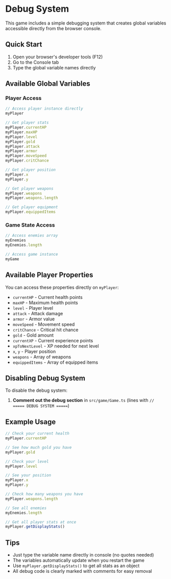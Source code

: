 # Debug System

This game includes a simple debugging system that creates global variables accessible directly from the browser console.

## Quick Start

1. Open your browser's developer tools (F12)
2. Go to the Console tab
3. Type the global variable names directly

## Available Global Variables

### Player Access
```javascript
// Access player instance directly
myPlayer

// Get player stats
myPlayer.currentHP
myPlayer.maxHP
myPlayer.level
myPlayer.gold
myPlayer.attack
myPlayer.armor
myPlayer.moveSpeed
myPlayer.critChance

// Get player position
myPlayer.x
myPlayer.y

// Get player weapons
myPlayer.weapons
myPlayer.weapons.length

// Get player equipment
myPlayer.equippedItems
```

### Game State Access
```javascript
// Access enemies array
myEnemies
myEnemies.length

// Access game instance
myGame
```

## Available Player Properties

You can access these properties directly on `myPlayer`:
- `currentHP` - Current health points
- `maxHP` - Maximum health points  
- `level` - Player level
- `attack` - Attack damage
- `armor` - Armor value
- `moveSpeed` - Movement speed
- `critChance` - Critical hit chance
- `gold` - Gold amount
- `currentXP` - Current experience points
- `xpToNextLevel` - XP needed for next level
- `x`, `y` - Player position
- `weapons` - Array of weapons
- `equippedItems` - Array of equipped items

## Disabling Debug System

To disable the debug system:

1. **Comment out the debug section** in `src/game/Game.ts` (lines with `// ===== DEBUG SYSTEM =====`)

## Example Usage

```javascript
// Check your current health
myPlayer.currentHP

// See how much gold you have
myPlayer.gold

// Check your level
myPlayer.level

// See your position
myPlayer.x
myPlayer.y

// Check how many weapons you have
myPlayer.weapons.length

// See all enemies
myEnemies.length

// Get all player stats at once
myPlayer.getDisplayStats()
```

## Tips

- Just type the variable name directly in console (no quotes needed)
- The variables automatically update when you restart the game
- Use `myPlayer.getDisplayStats()` to get all stats as an object
- All debug code is clearly marked with comments for easy removal 